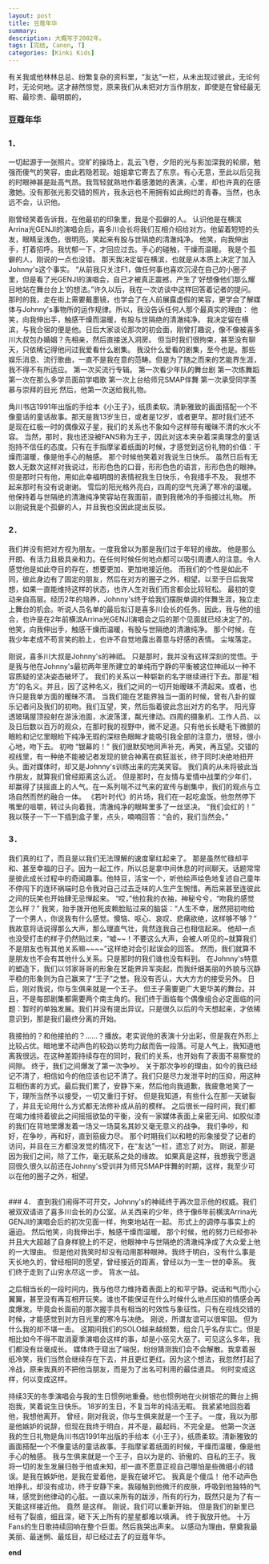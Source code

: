 ```yaml
---
layout: post
title: 豆蔻年华
summary: 
description: 大概写于2002年。
tags: [完结, Canon, T]
categories: [Kinki Kids]
---
```


有关我或他林林总总、纷繁复杂的资料里，“友达”一栏，从未出现过彼此，无论何时，无论何地。这才赫然惊觉，原来我们从未把对方当作朋友，即使是在曾经最无暇、最珍贵、最明朗的，

### 豆蔻年华

### 1．
一切起源于一张照片。空旷的操场上，乱云飞卷，夕阳的光与影加深我的轮廓，勉强而傻气的笑容，由此若隐若现。姐姐拿它寄去了东京。有心无意，至此以后见我的时眼神甚是趾高气昂。我驾轻就熟地作着感激她的表演，心里，却也许真的在感激她。没有那张光影交错的照片，我永远也不用拥有如此绚烂的青春。当然，也永远不会，认识他。

刚曾经笑着告诉我，在他最初的印象里，我是个孤僻的人。
认识他是在横滨Arrina光GENJI的演唱会后，喜多川会长将我们互相介绍给对方。他留着短短的头发，眼睛呈浅色，很明亮，笑起来有股与世隔绝的清澈纯净。
他笑，向我伸出手，打着招呼。我忧郁一下，才回应过去。手心的碰触，干燥而温暖。
我是个孤僻的人，刚说的一点也没错。
那天我决定留在横滨，也就是从本质上决定了加入Johnny's这个事实。
“从前我只关注F1，做任何事也喜欢沉浸在自己的小圈子里，但是看了光GENJI的演唱会，自己才被真正震撼，产生了‘好想像他们那么耀目地站在舞台台上’的想法。”许久以后，我在一次访谈中这样回答着记者的提问。
那时的我，走在街上需要戴墨镜，也学会了在人前展露虚假的笑容，更学会了解媒体与Johnny's事物所的运作规律。所以，我没告诉任何人那个最真实的理由：
他笑，向我伸出手，触感干燥而温暖，有股与世隔绝的清澈纯净。
我决定留在横滨，与我合宿的便是他。日后大家谈论那次的初会面，刚曾打趣说，像不像被喜多川大叔包办婚姻？先相亲，然后直接送入洞房。
但当时我们很拘束，甚至没有聊天，只依稀记得他问过我爱看什么剧集。
我没什么爱看的剧集，至今也是。那些娱乐消息、流行歌曲，一直不是我在意的范畴。但是为了随之而来的艺能界生涯，我不得不有所适应。
第一次买流行专辑。
第一次看少年队的舞台剧
第一次练舞蹈
第一次在那么多学员面前学唱歌
第一次上台给师兄SMAP伴舞
第一次承受同学羡慕与崇拜的目光
然后，他第一次送给我礼物。

角川书店1991年出版的手绘本《小王子》，纸质柔软。清新雅致的画面搭配一个不像童话的童话故事。那天是我13岁生日，或者是12岁，或者更早。那时我们还不是现在红极一时的偶像双子星，我们的关系也不象如今这样带有暧昧不清的水火不容。
当然，那时，我也还没被FANS称为王子，因此对这本夹杂着深奥理念的童话抱持不信任的态度。只有在手指摩挲着纸面的时候，才感觉到这份礼物的价值：干燥而温暖，像是他手心的触感。
那个时候他笑着对我说生日快乐。
虽然日后有无数人无数次这样对我说过，形形色色的口音，形形色色的语言，形形色色的眼神。但是那时只有他，用如此幸福明朗的表情祝我生日快乐，令我措手不及。
我想不起来那时有没有说谢谢。
雪后的阳光格外亮白，四周的空气充满了寒冷的温暖。他保持着与世隔绝的清澈纯净笑容站在我面前，直到我微冷的手指接过礼物。
所以刚说我是个孤僻的人，并且我也没因此提出反驳。
<br>

### 2．
我们并没有把对方视为朋友。一度我曾以为那是我们过于年轻的缘故。
他是那么开朗、有活力且极具亲和力。在任何时候任何地点都可以吸引周遭人的注意。令人感觉他是如此夺目的存在，想要更加、更加地接近他。
而我们的个性是如此不同，彼此身边有了固定的朋友，然后在对方的圈子之外，相望。以至于日后我常想，如果一直能维持这样的状态，也许人生对我们而言都会比较轻松。
最初的变动来自高层。经历2年的培养，Johnny's终于给我们摆脱单调的伴舞生涯，独立走上舞台的机会。听说人员名单的最后拟订是喜多川会长的任务。因此，我与他的组合，也许是在2年前横滨Arrina光GENJI演唱会之后的那个见面就已经决定了的。他笑，向我伸出手，触感干燥而温暖，有股与世隔绝的清澈纯净。
那个时候，在我少年老成不苟言笑的脸上，也许不自觉地露出善意与好感的表情。
尘埃落定。

刚说，喜多川大叔是Johnny's的神祗。
只是那时，我并没有这样深刻的觉悟。于是我与他在Johnny's最初两年里所建立的单纯而宁静的平衡被这位神祗以一种不容质疑的坚决姿态破坏了。
我们的关系以一种崭新的名字继续进行下去。那是“相方”的名义。并且，因了这种名义，我们之间的一切开始暧昧不清起来。或者，也许只是我单方面的暧昧不清。
当我们能在艺能界独当一面的时候，曾有八卦的娱乐记者问及我们的初吻。我们互望，笑，然后指着彼此念出对方的名字。
阳光穿透玻璃屋顶投射在游泳池面，水波荡漾，粼光律动。四周的摄象机、工作人员、以及日后数以百万的观众，在那时我的视野中，微不足道。只有他长长睫毛下微颤的眼睑和记忆里眼睑下纯净无瑕的深棕色眼眸才能吸引我全部的注意力，很轻，很小心地，吻下去。
初吻
“银幕的！”
我们很默契地同声补充，再笑，再互望。交错的视线里，有一种绝不能被记者发现的貌合神离在疯狂滋长，终于同时决绝地扭开头。面对媒体时，却又是Johnny's训练出来的完美笑容。
我们真的从未将彼此当作朋友，就算我们曾经距离这么近。
但是那时，在友情与爱情中战栗的少年们，却赢得了扶摇直上的人气。在一系列喘不过气来的宣传与剧集中，我们的观点与立场自然而然的融合一体。
《若叶时代》的片场，我们在一起吃盒饭。他忽然停下嘴里的咀嚼，转过头向着我，清澈纯净的眼眸里多了一丝坚决。
“我们会红的！”
我以筷子一下一下插到盒子里，点头，喃喃回答：“会的，我们当然会。”
<br>

### 3．
我们真的红了，而且是以我们无法理解的速度窜红起来了。
那是虽然忙碌却平和、甚至幸福的日子。因为一起工作，所以总是拿中间休息的时间聊天。话题常常是彼此成长过程中的奇闻趣事。他特豆，活宝一个，听他绘声绘色地复述自己童年不停闯下的连环祸端时总令我对自己过去乏味的人生产生惋惜。再后来甚至连彼此之间的玩笑也开始肆无忌惮起来。
“哎，”他拉我的衣袖，神秘兮兮，“吻我的感觉怎么样？”
我笑，抬手拨开他死皮赖脸贴过来的脑袋：“人生不幸，居然把初吻给了一个男人，你说我有什么感觉。懊恼、呕心、哀叹、悲痛欲绝，这样够不够？”
我故意将话说得那么大声，那么理直气壮，竟然连我自己也相信起来。
他却一点也没受打击的样子仍然贴过来，“嘘~~！不要这么大声，会被人听见的~就算我们不是朋友也有其他关系嘛~~~~”这样绝对会引起误会的回答。
然而，我们就算不是朋友也不会有其他什么关系。只是那时的我们谁也没有料到。
在Johnny's特意的塑造下，我们以邻家哥哥的形象在艺能界异军突起，而我纤细美丽的外貌与沉静平稳的形象则为自己赢来了“王子”之誉。我没有否认，大大方方的接受另外。
日后，刚对我说，你与生俱来就是一个王子。
但王子需要更广大更华美的舞台。并且，不是每部剧集都需要两个南主角的。我们终于面临每个偶像组合必定面临的问题：暂时的单独发展。我们并没有提出异议。只是很久以后的今天想起来，才依稀意识到，那是我们最终分离的开始。

我接拍的？和他接拍的？……？播放。老实说他的表演十分出彩，但是我在外形上比较占优。暗地里不动声色的较劲以势均力敌而告一段落。可是人气上，我知道他离我很远。在这种差距持续存在的同时，我们的关系，也开始有了表面不易察觉的间隙。
终于，我们之间爆发了第一次争吵。
关于那次争吵的理由，如今的我已经记不清了，相信如今的他应该也记不清了。我们只是尽力发泄平时的压抑，用这种互相伤害的方式。最后我们累了，安静下来，然后他向我道歉，我疲惫地笑了一下，理所当然予以接受，一切又重归于好。
但是我知道，有些什么在那一天破裂了，并且无论用什么方式都无法修补成从前的模样。
之后很长一段时间，我们都在竭力维持着彼此之间摇摇欲坠的平衡，没有一家媒体表面上亲密无间、如胶似漆的我们在背地里爆发着一场又一场莫名其妙又毫无意义的战争。
我们争吵，和好，在争吵，再和好，直到筋疲力尽。
那个时期我们以和睦的形象接受了记者的访问，并且在三方都没发觉的情况下，在“友达”一栏，遗忘了对方。
刚说，那是因为我们之间，除了工作，毫无联系之处的缘故。
如果真是这样，我想我宁愿退回很久很久以前还在Johnny's受训并为师兄SMAP伴舞的时期，这样，我至少可以在他的圈子之外，相望。

<br>
### 4．
直到我们闹得不可开交，Johnny's的神祗终于再次显示他的权威。我们被双双请进了喜多川会长的办公室。从关西来的少年，终于像6年前横滨Arrina光GENJI的演唱会后的初次见面一样，拘束地站在一起。
形式上的调停与事实上的逼迫。
然后他笑，向我伸出手，触感干燥而温暖。
那个时候，他的努力已经弥补并且大大超越了自身样貌上的不足，他眼神中与世隔绝的清澈纯净成了大众爱上他的一大理由。
但是他对我笑时却没有动用那种眼神。我终于明白，没有什么事是天长地久的，曾经相同的愿望，曾经接近的距离，曾经以为一生一世的牵系。
我们终于走到了山穷水尽这一步。
背水一战。

之后相当长的一段时间内，我与他尽力维持着表面上的和平宁静。说话和气而小心翼翼，甚至没有再互相开玩笑。谁也不能保证在什么时候什么地点压抑的情感会再度爆发。毕竟会长面前的那次握手具有相当的时效性与象征性。只有在视线交错的时候，才能感觉到对方目光里的寒冷与决绝。
刚说，所谓友谊可以很牢固。
但为什么我的却不堪一击。
这期间我们的SOLO越来越频繁，组合几乎名存实亡。但是相比如今不得不取消夏季演唱会这样的事，却是小巫见大巫了。可见这么多年，我们都没有丝毫成长。
媒体终于窥出了端倪，纷纷猜测我们会不会解散。我拿着报纸冷笑，我们当然会继续存在下去，并且更红更红。因为这个想法，我忽然打起了冷战，原来我真的不把他当朋友，而是为了出名可利用的最佳道具。
何时变成这样，何以变成这样。

持续3天的冬季演唱会与我的生日惯例地重叠。他也惯例地在火树银花的舞台上拥抱我，笑着说生日快乐。
18岁的生日，不复当年的纯洁无暇。
我紧紧地回抱着他，我想他离开。
曾经，刚对我说，你与生俱来就是一个王子。
一度，我以为那是他嫉妒的说辞，但现在我终于明白，并不是，最起码，不完全是。
他第一次送我的生日礼物是角川书店1991年出版的手绘本《小王子》，纸质柔软。清新雅致的画面搭配一个不像童话的童话故事。手指摩挲着纸面的时候，干燥而温暖，像是他手心的触感。
我与生俱来就是一个王子，自以为是的、骄傲的、自私的王子。我将一切的发生发展归咎于他或未知，却一直不愿意正视自己哪怕是些微细小的错误。是我在嫉妒他，是我在爱着他，是我在破坏它。
我真是个傻瓜！
他不动声色地挣扎，却没有成功，终于安静下来。我碰触到他微汗的皮肤，呼吸到他独特的气味，感觉到他律动的心脏。一直以来所有的跋涉，所有的行为，既然只是为了有一天能这样接近他。
竟然
是这样。
刚说，我们可以重新开始。
但是我们的新里已经有了裂痕，细且深，砸下天上所有的星星都难以填满。
终于我放开他。
十万Fans的生日歌持续回响在整个巨蛋。然后我哭出声来。
以感动为理由，祭奠我最美丽、最迷惘、最炫目，却已经过去了的豆蔻年华。

**end**
